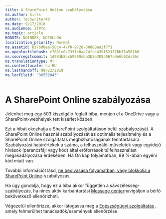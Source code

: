 ```yaml
---
title: A SharePoint Online szabályozása
ms.author: kirks
author: Techwriter40
ms.date: 9/17/2018
ms.audience: ITPro
ms.topic: article
ROBOTS: NOINDEX, NOFOLLOW
localization_priority: Normal
ms.assetid: b376d8ea-50c4-47f0-9720-50d80aa3f7f1
ms.openlocfilehash: c7881c0c7331e0aa74fcc439f52157bb75a56160
ms.sourcegitcommit: 1d98db8acb9959aba3b5e308a567ade6b62da56c
ms.translationtype: MT
ms.contentlocale: hu-HU
ms.lasthandoff: 08/22/2019
ms.locfileid: "36559843"
---
```

# <a name="sharepoint-online-throttling"></a>A SharePoint Online szabályozása

Jelenhet meg egy 503 kiszolgáló foglalt hiba, menjen el a OneDrive vagy a SharePoint-webhelyek tett kísérlet közben. 

Ezt a hibát okozhatja a SharePoint szolgáltatáson belül szabályozását. A SharePoint Online használ szabályozását az optimális teljesítmény és a SharePoint Online szolgáltatás megbízhatóságának fenntartására. Szabályozási határértékek a száma, a felhasználói műveletek vagy egyidejű hívások (parancsfájl vagy kód) által erőforrások túlfelhasználást megakadályozása érdekében. Ha Ön kap folyamatban, 99 %-ában egyéni kód miatt van.

További információt lásd, [ne beolvasása folyamatban, vagy blokkolja a SharePoint Online](https://docs.microsoft.com/sharepoint/dev/general-development/how-to-avoid-getting-throttled-or-blocked-in-sharepoint-online)-szabályozás.

Ha úgy gondolja, hogy ez a hiba akkor független a sávszélesség-szabályozás, ha nincs aktív karbantartási [Message center](https://portal.office.com/adminportal/home#/MessageCenter)navigáljon a bérlő bekövetkező ellenőrizheti.

 Végezetül ellenőrizze, akkor látogassa meg a [Egészségügyi szolgáltatás](https://portal.office.com/adminportal/home#/servicehealth) , amely felmerülhet tanácsadók/események ellenőrzése.

